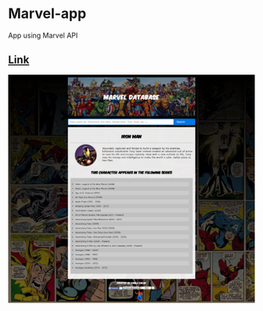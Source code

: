 # Marvel-app

App using Marvel API

## [Link](http://pablovalor.github.io/Marvel-app/)

![Screenshot](screenshot.png "Screenshot") 
